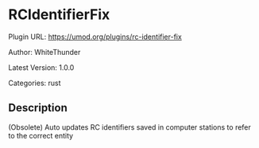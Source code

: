 # RCIdentifierFix

Plugin URL: https://umod.org/plugins/rc-identifier-fix

Author: WhiteThunder

Latest Version: 1.0.0

Categories: rust

## Description

(Obsolete) Auto updates RC identifiers saved in computer stations to refer to the correct entity
